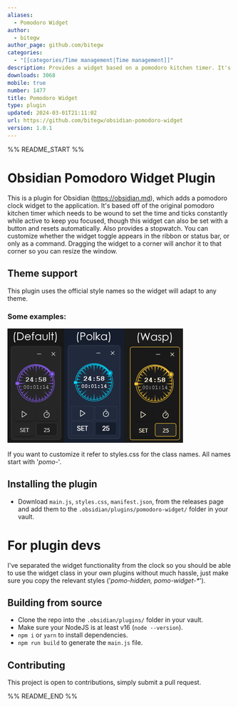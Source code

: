 ```yaml
---
aliases:
  - Pomodoro Widget
author:
  - bitegw
author_page: github.com/bitegw
categories:
  - "[[categories/Time management|Time management]]"
description: Provides a widget based on a pomodoro kitchen timer. It's designed to be haptic, and has a constant ticking sound, and an alarm sound that can be toggled.
downloads: 3068
mobile: true
number: 1477
title: Pomodoro Widget
type: plugin
updated: 2024-03-01T21:11:02
url: https://github.com/bitegw/obsidian-pomodoro-widget
version: 1.0.1
---
```


%% README_START %%

# Obsidian Pomodoro Widget Plugin

This is a plugin for Obsidian (https://obsidian.md), which adds a pomodoro clock widget to the application. It's based off of the original pomodoro kitchen timer which needs to be wound to set the time and ticks constantly while active to keep you focused, though this widget can also be set with a button and resets automatically. Also provides a stopwatch.
You can customize whether the widget toggle appears in the ribbon or status bar, or only as a command. Dragging the widget to a corner will anchor it to that corner so you can resize the window.

## Theme support

This plugin uses the official style names so the widget will adapt to any theme. 
### Some examples:
![Theme examples](https://raw.githubusercontent.com/bitegw/obsidian-pomodoro-widget/HEAD/doc/theme_examples.png)

If you want to customize it refer to styles.css for the class names. All names start with '*pomo-*'.

## Installing the plugin

- Download `main.js`, `styles.css`, `manifest.json`, from the releases page and add them to the `.obsidian/plugins/pomodoro-widget/` folder in your vault.

# For plugin devs

I've separated the widget functionality from the clock so you should be able to use the widget class in your own plugins without much hassle, just make sure you copy the relevant styles ('*pomo-hidden, pomo-widget-\**').

## Building from source

- Clone the repo into the `.obsidian/plugins/` folder in your vault.
- Make sure your NodeJS is at least v16 (`node --version`).
- `npm i` or `yarn` to install dependencies.
- `npm run build` to generate the `main.js` file.

## Contributing

This project is open to contributions, simply submit a pull request.

%% README_END %%